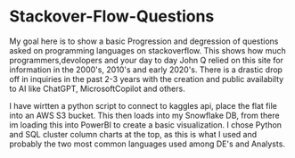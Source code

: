 # Stackover-Flow-Questions
My goal here is to show a basic Progression and degression of questions asked on programming languages on stackoverflow.
This shows how much programmers,devolopers and your day to day John Q relied on this site for information in the 2000's, 2010's and early 2020's.
There is a drastic drop off in inquiries in the past 2-3 years with the creation and public availabilty to AI like ChatGPT, MicrosoftCopilot and others.

I have wirtten a python script to connect to kaggles api, place the flat file into an AWS S3 bucket. This then loads into my Snowflake DB, from there im loading this into PowerBI to create a basic visualization.
I chose Python and SQL cluster column charts at the top, as this is what I used and probably the two most common languages used among DE's and Analysts.
